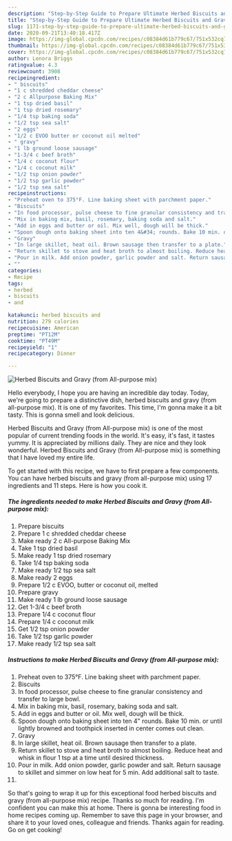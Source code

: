 ```yaml
---
description: "Step-by-Step Guide to Prepare Ultimate Herbed Biscuits and Gravy (from All-purpose mix)"
title: "Step-by-Step Guide to Prepare Ultimate Herbed Biscuits and Gravy (from All-purpose mix)"
slug: 1171-step-by-step-guide-to-prepare-ultimate-herbed-biscuits-and-gravy-from-all-purpose-mix
date: 2020-09-21T13:40:18.417Z
image: https://img-global.cpcdn.com/recipes/c08384d61b779c67/751x532cq70/herbed-biscuits-and-gravy-from-all-purpose-mix-recipe-main-photo.jpg
thumbnail: https://img-global.cpcdn.com/recipes/c08384d61b779c67/751x532cq70/herbed-biscuits-and-gravy-from-all-purpose-mix-recipe-main-photo.jpg
cover: https://img-global.cpcdn.com/recipes/c08384d61b779c67/751x532cq70/herbed-biscuits-and-gravy-from-all-purpose-mix-recipe-main-photo.jpg
author: Lenora Briggs
ratingvalue: 4.3
reviewcount: 3908
recipeingredient:
- " biscuits"
- "1 c shredded cheddar cheese"
- "2 c Allpurpose Baking Mix"
- "1 tsp dried basil"
- "1 tsp dried rosemary"
- "1/4 tsp baking soda"
- "1/2 tsp sea salt"
- "2 eggs"
- "1/2 c EVOO butter or coconut oil melted"
- " gravy"
- "1 lb ground loose sausage"
- "1-3/4 c beef broth"
- "1/4 c coconut flour"
- "1/4 c coconut milk"
- "1/2 tsp onion powder"
- "1/2 tsp garlic powder"
- "1/2 tsp sea salt"
recipeinstructions:
- "Preheat oven to 375°F. Line baking sheet with parchment paper."
- "Biscuits"
- "In food processor, pulse cheese to fine granular consistency and transfer to large bowl."
- "Mix in baking mix, basil, rosemary, baking soda and salt."
- "Add in eggs and butter or oil. Mix well, dough will be thick."
- "Spoon dough onto baking sheet into ten 4&#34; rounds. Bake 10 min. or until lightly browned and toothpick inserted in center comes out clean."
- "Gravy"
- "In large skillet, heat oil. Brown sausage then transfer to a plate."
- "Return skillet to stove and heat broth to almost boiling. Reduce heat and whisk in flour 1 tsp at a time until desired thickness."
- "Pour in milk. Add onion powder, garlic powder and salt. Return sausage to skillet and simmer on low heat for 5 min. Add additional salt to taste."
- ""
categories:
- Recipe
tags:
- herbed
- biscuits
- and

katakunci: herbed biscuits and 
nutrition: 279 calories
recipecuisine: American
preptime: "PT12M"
cooktime: "PT49M"
recipeyield: "1"
recipecategory: Dinner

---
```



![Herbed Biscuits and Gravy (from All-purpose mix)](https://img-global.cpcdn.com/recipes/c08384d61b779c67/751x532cq70/herbed-biscuits-and-gravy-from-all-purpose-mix-recipe-main-photo.jpg)

Hello everybody, I hope you are having an incredible day today. Today, we're going to prepare a distinctive dish, herbed biscuits and gravy (from all-purpose mix). It is one of my favorites. This time, I'm gonna make it a bit tasty. This is gonna smell and look delicious.

Herbed Biscuits and Gravy (from All-purpose mix) is one of the most popular of current trending foods in the world. It's easy, it's fast, it tastes yummy. It is appreciated by millions daily. They are nice and they look wonderful. Herbed Biscuits and Gravy (from All-purpose mix) is something that I have loved my entire life.




To get started with this recipe, we have to first prepare a few components. You can have herbed biscuits and gravy (from all-purpose mix) using 17 ingredients and 11 steps. Here is how you cook it.

<!--inarticleads1-->

##### The ingredients needed to make Herbed Biscuits and Gravy (from All-purpose mix):

1. Prepare  biscuits
1. Prepare 1 c shredded cheddar cheese
1. Make ready 2 c All-purpose Baking Mix
1. Take 1 tsp dried basil
1. Make ready 1 tsp dried rosemary
1. Take 1/4 tsp baking soda
1. Make ready 1/2 tsp sea salt
1. Make ready 2 eggs
1. Prepare 1/2 c EVOO, butter or coconut oil, melted
1. Prepare  gravy
1. Make ready 1 lb ground loose sausage
1. Get 1-3/4 c beef broth
1. Prepare 1/4 c coconut flour
1. Prepare 1/4 c coconut milk
1. Get 1/2 tsp onion powder
1. Take 1/2 tsp garlic powder
1. Make ready 1/2 tsp sea salt




<!--inarticleads2-->

##### Instructions to make Herbed Biscuits and Gravy (from All-purpose mix):

1. Preheat oven to 375°F. Line baking sheet with parchment paper.
1. Biscuits
1. In food processor, pulse cheese to fine granular consistency and transfer to large bowl.
1. Mix in baking mix, basil, rosemary, baking soda and salt.
1. Add in eggs and butter or oil. Mix well, dough will be thick.
1. Spoon dough onto baking sheet into ten 4&#34; rounds. Bake 10 min. or until lightly browned and toothpick inserted in center comes out clean.
1. Gravy
1. In large skillet, heat oil. Brown sausage then transfer to a plate.
1. Return skillet to stove and heat broth to almost boiling. Reduce heat and whisk in flour 1 tsp at a time until desired thickness.
1. Pour in milk. Add onion powder, garlic powder and salt. Return sausage to skillet and simmer on low heat for 5 min. Add additional salt to taste.
1. 




So that's going to wrap it up for this exceptional food herbed biscuits and gravy (from all-purpose mix) recipe. Thanks so much for reading. I'm confident you can make this at home. There is gonna be interesting food in home recipes coming up. Remember to save this page in your browser, and share it to your loved ones, colleague and friends. Thanks again for reading. Go on get cooking!

